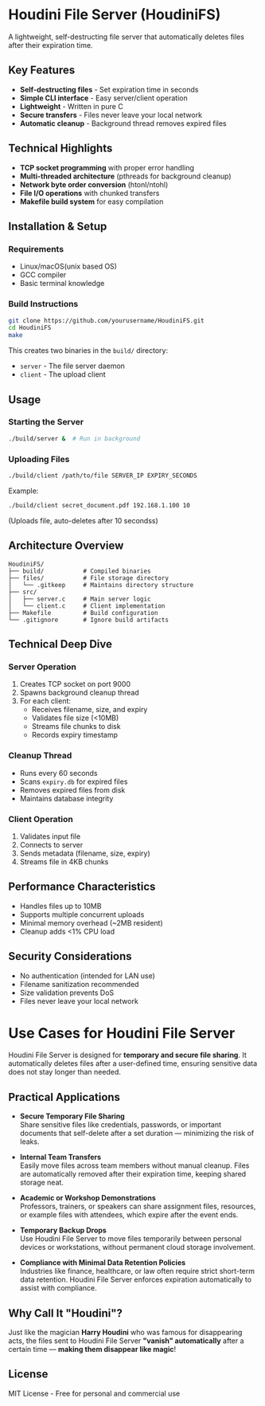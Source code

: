 # Houdini File Server (HoudiniFS) 
A lightweight, self-destructing file server that automatically deletes files after their expiration time.

## Key Features 

- **Self-destructing files** - Set expiration time in seconds
- **Simple CLI interface** - Easy server/client operation
- **Lightweight** - Written in pure C
- **Secure transfers** - Files never leave your local network
- **Automatic cleanup** - Background thread removes expired files

## Technical Highlights 

- **TCP socket programming** with proper error handling
- **Multi-threaded architecture** (pthreads for background cleanup)
- **Network byte order conversion** (htonl/ntohl)
- **File I/O operations** with chunked transfers
- **Makefile build system** for easy compilation

## Installation & Setup 

### Requirements
- Linux/macOS(unix based OS)
- GCC compiler
- Basic terminal knowledge

### Build Instructions
```bash
git clone https://github.com/yourusername/HoudiniFS.git
cd HoudiniFS
make
```

This creates two binaries in the `build/` directory:
* `server` - The file server daemon
* `client` - The upload client

## Usage 

### Starting the Server
```bash
./build/server &  # Run in background
```

### Uploading Files
```bash
./build/client /path/to/file SERVER_IP EXPIRY_SECONDS
```

Example:
```bash
./build/client secret_document.pdf 192.168.1.100 10
```

(Uploads file, auto-deletes after 10 secondss)

## Architecture Overview 
```
HoudiniFS/
├── build/           # Compiled binaries
├── files/           # File storage directory
│   └── .gitkeep     # Maintains directory structure
├── src/
│   ├── server.c     # Main server logic
│   └── client.c     # Client implementation
├── Makefile         # Build configuration
└── .gitignore       # Ignore build artifacts
```

## Technical Deep Dive 

### Server Operation
1. Creates TCP socket on port 9000
2. Spawns background cleanup thread
3. For each client:
   * Receives filename, size, and expiry
   * Validates file size (<10MB)
   * Streams file chunks to disk
   * Records expiry timestamp

### Cleanup Thread
* Runs every 60 seconds
* Scans `expiry.db` for expired files
* Removes expired files from disk
* Maintains database integrity

### Client Operation
1. Validates input file
2. Connects to server
3. Sends metadata (filename, size, expiry)
4. Streams file in 4KB chunks

## Performance Characteristics 
* Handles files up to 10MB
* Supports multiple concurrent uploads
* Minimal memory overhead (~2MB resident)
* Cleanup adds <1% CPU load

## Security Considerations 
* No authentication (intended for LAN use)
* Filename sanitization recommended
* Size validation prevents DoS
* Files never leave your local network

#  Use Cases for Houdini File Server

Houdini File Server is designed for **temporary and secure file sharing**. It automatically deletes files after a user-defined time, ensuring sensitive data does not stay longer than needed.

##  Practical Applications

- **Secure Temporary File Sharing**  
  Share sensitive files like credentials, passwords, or important documents that self-delete after a set duration — minimizing the risk of leaks.

- **Internal Team Transfers**  
  Easily move files across team members without manual cleanup. Files are automatically removed after their expiration time, keeping shared storage neat.

- **Academic or Workshop Demonstrations**  
  Professors, trainers, or speakers can share assignment files, resources, or example files with attendees, which expire after the event ends.

- **Temporary Backup Drops**  
  Use Houdini File Server to move files temporarily between personal devices or workstations, without permanent cloud storage involvement.

- **Compliance with Minimal Data Retention Policies**  
  Industries like finance, healthcare, or law often require strict short-term data retention. Houdini File Server enforces expiration automatically to assist with compliance.

##  Why Call It "Houdini"?

Just like the magician **Harry Houdini** who was famous for disappearing acts, the files sent to Houdini File Server **"vanish" automatically** after a certain time — **making them disappear like magic**!




## License 
MIT License - Free for personal and commercial use
